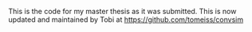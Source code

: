 This is the code for my master thesis as it was submitted. This is now updated and maintained by Tobi at https://github.com/tomeiss/convsim

